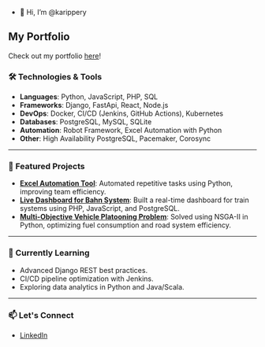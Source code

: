 - 👋 Hi, I’m @karippery

## My Portfolio
Check out my portfolio [here](https://karippery.github.io/portfolio/#/home)!

### 🛠️ Technologies & Tools

- **Languages**: Python, JavaScript, PHP, SQL
- **Frameworks**: Django, FastApi, React, Node.js
- **DevOps**: Docker, CI/CD (Jenkins, GitHub Actions), Kubernetes
- **Databases**: PostgreSQL, MySQL, SQLite
- **Automation**: Robot Framework, Excel Automation with Python
- **Other**: High Availability PostgreSQL, Pacemaker, Corosync

---

### 🌟 Featured Projects

- **[Excel Automation Tool](#)**: Automated repetitive tasks using Python, improving team efficiency.
- **[Live Dashboard for Bahn System](#)**: Built a real-time dashboard for train systems using PHP, JavaScript, and PostgreSQL.
- **[Multi-Objective Vehicle Platooning Problem](#)**: Solved using NSGA-II in Python, optimizing fuel consumption and road system efficiency.

---

### 🌱 Currently Learning

- Advanced Django REST best practices.
- CI/CD pipeline optimization with Jenkins.
- Exploring data analytics in Python and Java/Scala.

---

### 📫 Let's Connect

- [LinkedIn](https://www.linkedin.com/in/john-karippery-975baa5b/)



<!---
karippery/karippery is a ✨ special ✨ repository because its `README.md` (this file) appears on your GitHub profile.
You can click the Preview link to take a look at your changes.
--->
